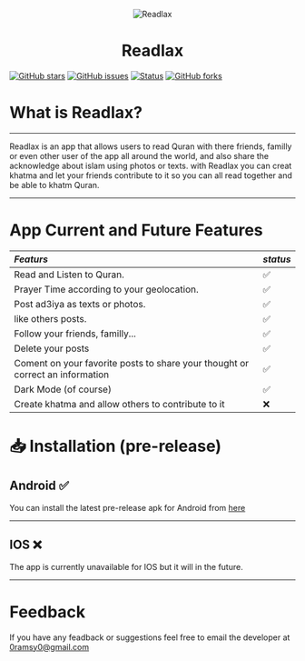 <p align="center">
  <img src="https://github.com/0RaMsY0/Readlax/blob/main/assets/app_logo.png" alt="Readlax">
</p>
<h1 align="center">Readlax</h1>

[![GitHub stars](https://img.shields.io/github/stars/0RaMsY0/ReadLax?color=blue&style=plastic)](https://github.com/0RaMsY0/ReadLax/stargazers)
[![GitHub issues](https://img.shields.io/github/issues/0RaMsY0/ReadLax?style=plastic)](https://github.com/0RaMsY0/ReadLax/issues)
[![Status](https://img.shields.io/badge/status-devlopment-yellow)]()
[![GitHub forks](https://img.shields.io/github/forks/0RaMsY0/ReadLax?style=plastic)](https://github.com/0RaMsY0/ReadLax/network)

# What is Readlax?

***
Readlax is an app that allows users to read Quran with there friends, familly or even other user of the app all around the world, and also share the acknowledge about islam using photos or texts.
with Readlax you can creat khatma and let your friends contribute to it so you can all read together and be able to khatm Quran.
***
# App Current and Future Features

| *Featurs*    | *status*     |
| :-------- | :--------------------------------------- | 
| Read and Listen to Quran.                       | ✅ |
| Prayer Time according to your geolocation.      | ✅ |
| Post ad3iya as texts or photos.                 | ✅ |
| like others posts.                              | ✅ |
| Follow your friends, familly...                 | ✅ |
| Delete your posts |✅ |
| Coment on your favorite posts to share your thought or correct an information| ✅ |
| Dark Mode (of course)| ✅ |
| Create khatma and allow others to contribute to it| ❌ |

# 📥 Installation (pre-release)

<h2>Android ✅ </h2>


You can install the latest pre-release apk for Android from [here](https://github.com/0RaMsY0/ReadLax/releases)
***

<h2>IOS ❌</h3>

The app is currently unavailable for IOS but it will in the future.

***

# Feedback

If you have any feadback or suggestions feel free to email the developer at 0ramsy0@gmail.com
